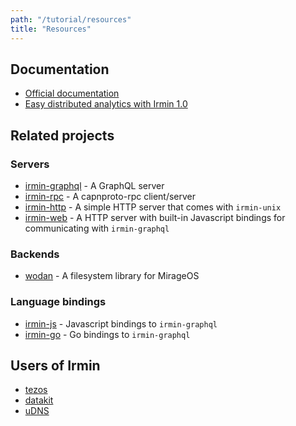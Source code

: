 ```yaml
---
path: "/tutorial/resources"
title: "Resources"
---
```


## Documentation

- [Official documentation](https://mirage.github.io/irmin/)
- [Easy distributed analytics with Irmin 1.0](https://mirage.io/blog/irmin-1.0)

## Related projects

### Servers

- [irmin-graphql](https://github.com/mirage/irmin) - A GraphQL server
- [irmin-rpc](https://github.com/zshipko/irmin-rpc) - A capnproto-rpc client/server
- [irmin-http](https://github.com/mirage/irmin) - A simple HTTP server that comes with `irmin-unix`
- [irmin-web](https://github.com/zshipko/irmin-web) - A HTTP server with built-in Javascript bindings for communicating with `irmin-graphql`

### Backends

- [wodan](https://github.com/g2p/wodan) - A filesystem library for MirageOS

### Language bindings

- [irmin-js](https://github.com/zshipko/irmin-js) - Javascript bindings to `irmin-graphql`
- [irmin-go](https://github.com/zshipko/irmin-go) - Go bindings to `irmin-graphql`

## Users of Irmin

- [tezos](https://tezos.com)
- [datakit](https://github.com/moby/datakit)
- [uDNS](https://github.com/roburio/udns)
